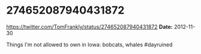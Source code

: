 # 274652087940431872
https://twitter.com/TomFrankly/status/274652087940431872
**Date:** 2012-11-30

Things I'm not allowed to own in Iowa: bobcats, whales #dayruined
